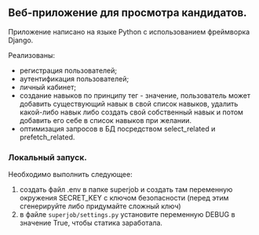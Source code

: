 ## Веб-приложение для просмотра кандидатов.

Приложение написано на языке Python с использованием фреймворка Django.

Реализованы:
- регистрация пользователей;
- аутентификация пользователей;
- личный кабинет;
- создание навыков по принципу тег - значение, пользователь может добавить существующий навык в свой список навыков, удалить какой-либо навык либо создать свой собственный навык и потом добавить его себе в список навыков при желании.
- оптимизация запросов в БД посредством select_related и prefetch_related.

### Локальный запуск.

Необходимо выполнить следующее:
1) создать файл .env в папке superjob и создать там переменную окружения SECRET_KEY с ключом безопасности (перед этим сгенерируйте либо придумайте сложный ключ)
2) в файле ```superjob/settings.py``` установите переменную DEBUG в значение True, чтобы статика заработала.
